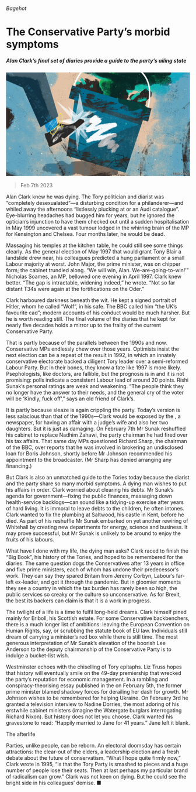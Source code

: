 ###### Bagehot

# The Conservative Party’s morbid symptoms 

##### Alan Clark’s final set of diaries provide a guide to the party’s ailing state 

![image](images/20230211_BRD000.jpg) 

> Feb 7th 2023 

Alan Clark knew he was dying. The Tory politician and diarist was “completely desexualated”—a disturbing condition for a philanderer—and whiled away the afternoons “listlessly plucking at  or an Audi catalogue”. Eye-blurring headaches had bugged him for years, but he ignored the optician’s injunction to have them checked out until a sudden hospitalisation in May 1999 uncovered a vast tumour lodged in the whirring brain of the MP for Kensington and Chelsea. Four months later, he would be dead.

Massaging his temples at the kitchen table, he could still see some things clearly. As the general election of May 1997 that would grant Tony Blair a landslide drew near, his colleagues predicted a hung parliament or a small Labour majority at worst. John Major, the prime minister, was on chipper form; the cabinet trundled along. “We will win, Alan. We-are-going-to-win!’” Nicholas Soames, an MP, bellowed one evening in April 1997. Clark knew better. “The gap is intractable, widening indeed,” he wrote. “Not so far distant T34s were again at the fortifications on the Oder.”

Clark harboured darkness beneath the wit. He kept a signed portrait of Hitler, whom he called “Wolf”, in his safe. The BBC called him “the UK’s favourite cad”; modern accounts of his conduct would be much harsher. But he is worth reading still. The final volume of the diaries that he kept for nearly five decades holds a mirror up to the frailty of the current Conservative Party. 

That is partly because of the parallels between the 1990s and now. Conservative MPs endlessly chew over those years. Optimists insist the next election can be a repeat of the result in 1992, in which an innately conservative electorate backed a diligent Tory leader over a semi-reformed Labour Party. But in their bones, they know a fate like 1997 is more likely. Psephologists, like doctors, are fallible, but the prognosis is in and it is not promising: polls indicate a consistent Labour lead of around 20 points. Rishi Sunak’s personal ratings are weak and weakening. “The people think they no longer have the answer to their needs, and the general cry of the voter will be ‘Kindly, fuck off’,” says an old friend of Clark’s. 

It is partly because sleaze is again crippling the party. Today’s version is less salacious than that of the 1990s—Clark would be exposed by the , a newspaper, for having an affair with a judge’s wife and also her two daughters. But it is just as damaging. On February 7th Mr Sunak reshuffled his cabinet to replace Nadhim Zahawi, the party chairman he had fired over his tax affairs. That same day MPs questioned Richard Sharp, the chairman of the BBC, over reports that he was involved in brokering an undisclosed loan for Boris Johnson, shortly before Mr Johnson recommended his appointment to the broadcaster. (Mr Sharp has denied arranging any financing.) 

But Clark is also an unmatched guide to the Tories today because the diarist and the party share so many morbid symptoms. A dying man wishes to put his affairs in order. Clark worried about clearing his debts. Mr Sunak’s agenda for government—fixing the public finances, massaging down health-service backlogs—can sound like a tidying-up exercise after years of hard living. It is immoral to leave debts to the children, he often intones. Clark wanted to fix the plumbing at Saltwood, his castle in Kent, before he died. As part of his reshuffle Mr Sunak embarked on yet another rewiring of Whitehall by creating new departments for energy, science and business. It may prove successful, but Mr Sunak is unlikely to be around to enjoy the fruits of his labours. 

What have I done with my life, the dying man asks? Clark raced to finish the “Big Book”, his history of the Tories, and hoped to be remembered for the diaries. The same question dogs the Conservatives after 13 years in office and five prime ministers, each of whom has undone their predecessor’s work. They can say they spared Britain from Jeremy Corbyn, Labour’s far-left ex-leader, and got it through the pandemic. But in gloomier moments they see a country in which the tax burden has rarely been so high, the public services so creaky or the culture so unconservative. As for Brexit, the best its backers can claim is that it is a work in progress.

The twilight of a life is a time to fulfil long-held dreams. Clark himself pined mainly for Eriboll, his Scottish estate. For some Conservative backbenchers, there is a much longer list of ambitions: leaving the European Convention on Human Rights, say, or scrubbing the statute book of EU law. Individuals still dream of carrying a minister’s red box while there is still time. The most generous interpretation of Mr Sunak’s elevation of the boorish Lee Anderson to the deputy chairmanship of the Conservative Party is to indulge a bucket-list wish. 

Westminster echoes with the chiselling of Tory epitaphs. Liz Truss hopes that history will eventually smile on the 49-day premiership that wrecked the party’s reputation for economic management. In a rambling and conspiracy-theorising essay published in the on February 5th, the former prime minister blamed shadowy forces for derailing her dash for growth. Mr Johnson wishes to be remembered for helping Ukraine. On February 3rd he granted a television interview to Nadine Dorries, the most adoring of his erstwhile cabinet ministers (imagine the Watergate burglars interrogating Richard Nixon). But history does not let you choose. Clark wanted his gravestone to read: “Happily married to Jane for 41 years.” Jane left it blank.

The afterlife 

Parties, unlike people, can be reborn. An electoral doomsday has certain attractions: the clear-out of the elders, a leadership election and a fresh debate about the future of conservatism. “What I hope quite firmly now,” Clark wrote in 1995, “is that the Tory Party is smashed to pieces and a huge number of people lose their seats. Then at last perhaps my particular brand of radicalism can grow.” Clark was not keen on dying. But he could see the bright side in his colleagues’ demise. ■






